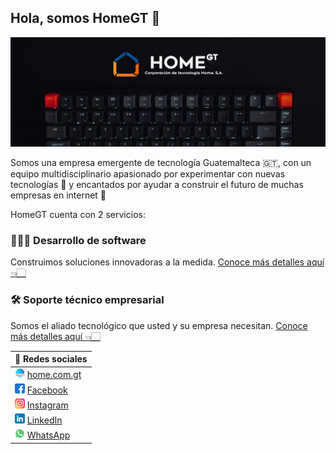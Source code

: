 ## Hola, somos HomeGT 👋
![Imágen de portada](https://raw.githubusercontent.com/HomeGT/.github/4a1695439f179724c8002c3019873327d8e25a73/profile/img-front-page.jpg)

Somos una empresa emergente de tecnología Guatemalteca 🇬🇹, con un equipo multidisciplinario apasionado por experimentar con nuevas tecnologías 🚀 y encantados por ayudar a construir el futuro de muchas empresas en internet 🤯

HomeGT cuenta con 2 servicios:

### 👨🏻‍💻 Desarrollo de software
Construimos soluciones innovadoras a la medida.
[Conoce más detalles aquí 👈🏻](https://home.com.gt/es/services/development)

### 🛠 Soporte técnico empresarial
Somos el aliado tecnológico que usted y su empresa necesitan.
[Conoce más detalles aquí 👈🏻](https://home.com.gt/es/services/technical-support)


<!-- ### 📲 Redes sociales -->
|📲 Redes sociales|
|---|
|![website-web](https://github.com/HomeGT/.github/blob/master/profile/website-logo.png?raw=true) [home.com.gt](https://home.com.gt/)|
|![facebook-logo](https://github.com/HomeGT/.github/blob/master/profile/facebook-logo.png?raw=true) [Facebook](https://www.facebook.com/home.com.gt)|
|![instagram-logo](https://github.com/HomeGT/.github/blob/master/profile/instagram-logo.png?raw=true) [Instagram](https://www.instagram.com/home.com.gt/)|
|![LinkedIn-logo](https://github.com/HomeGT/.github/blob/master/profile/linkedin-logo.png?raw=true) [LinkedIn](https://www.linkedin.com/in/home-gt-b4331b247/)|
|![WhatsApp-logo](https://github.com/HomeGT/.github/blob/master/profile/whatsapp-logo.png?raw=true) [WhatsApp](https://api.whatsapp.com/send?phone=50258131533&text=Hola+HomeGT%2C+me+gustar%C3%ADa+m%C3%A1s+informaci%C3%B3n+sobre+sus+servicios.)|
